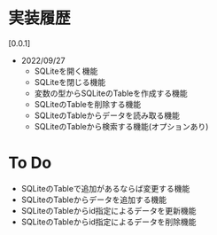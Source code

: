 # 実装履歴

[0.0.1]
* 2022/09/27
  * SQLiteを開く機能
  * SQLiteを閉じる機能
  * 変数の型からSQLiteのTableを作成する機能
  * SQLiteのTableを削除する機能
  * SQLiteのTableからデータを読み取る機能
  * SQLiteのTableから検索する機能(オプションあり)

# To Do
* SQLiteのTableで追加があるならば変更する機能
* SQLiteのTableからデータを追加する機能
* SQLiteのTableからid指定によるデータを更新機能
* SQLiteのTableからid指定によるデータを削除機能